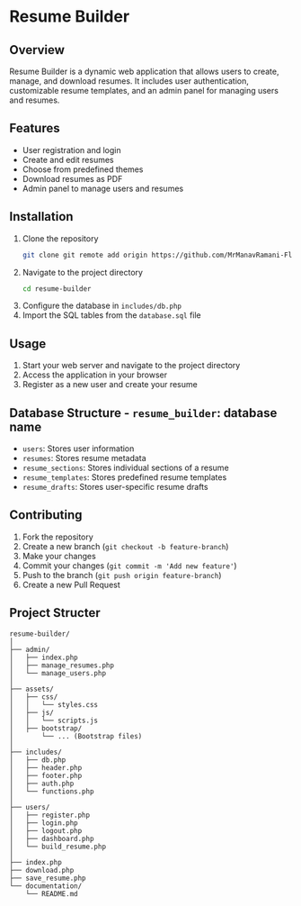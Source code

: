 # Resume Builder

## Overview
Resume Builder is a dynamic web application that allows users to create, manage, and download resumes. It includes user authentication, customizable resume templates, and an admin panel for managing users and resumes.

## Features
- User registration and login
- Create and edit resumes
- Choose from predefined themes
- Download resumes as PDF
- Admin panel to manage users and resumes

## Installation
1. Clone the repository
    ```bash
    git clone git remote add origin https://github.com/MrManavRamani-Flutter/PHP-Project.git
    ```
2. Navigate to the project directory
    ```bash
    cd resume-builder
    ```
3. Configure the database in `includes/db.php`
4. Import the SQL tables from the `database.sql` file

## Usage
1. Start your web server and navigate to the project directory
2. Access the application in your browser
3. Register as a new user and create your resume

## Database Structure  - `resume_builder`: database name
- `users`: Stores user information
- `resumes`: Stores resume metadata
- `resume_sections`: Stores individual sections of a resume
- `resume_templates`: Stores predefined resume templates
- `resume_drafts`: Stores user-specific resume drafts

## Contributing
1. Fork the repository
2. Create a new branch (`git checkout -b feature-branch`)
3. Make your changes
4. Commit your changes (`git commit -m 'Add new feature'`)
5. Push to the branch (`git push origin feature-branch`)
6. Create a new Pull Request

## Project Structer

```
resume-builder/
│
├── admin/
│   ├── index.php
│   ├── manage_resumes.php
│   └── manage_users.php
│
├── assets/
│   ├── css/
│   │   └── styles.css
│   ├── js/
│   │   └── scripts.js
│   ├── bootstrap/
│       └── ... (Bootstrap files)
│
├── includes/
│   ├── db.php
│   ├── header.php
│   ├── footer.php
│   ├── auth.php
│   └── functions.php
│
├── users/
│   ├── register.php
│   ├── login.php
│   ├── logout.php
│   ├── dashboard.php
│   └── build_resume.php
│
├── index.php
├── download.php
├── save_resume.php
└── documentation/
    └── README.md

```
